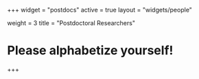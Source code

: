 +++
widget = "postdocs"
active = true
layout = "widgets/people"

weight = 3
title = "Postdoctoral Researchers"

# Please alphabetize yourself!

+++
